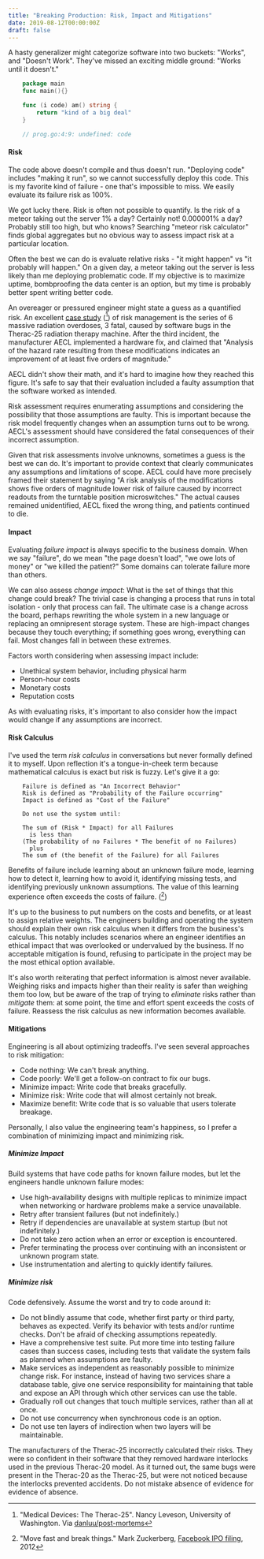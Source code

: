 ```yaml
---
title: "Breaking Production: Risk, Impact and Mitigations"
date: 2019-08-12T00:00:00Z
draft: false
---
```



A hasty generalizer might categorize software into two buckets: "Works", and "Doesn't Work". They've missed an exciting middle ground:
"Works until it doesn't."

```go
    package main
    func main(){}

    func (i code) am() string {
        return "kind of a big deal"
    }

    // prog.go:4:9: undefined: code
```

#### Risk

The code above doesn't compile and thus doesn't run. "Deploying code" includes "making it run", so we cannot successfully deploy this code.
This is my favorite kind of failure - one that's impossible to miss. We easily evaluate its failure risk as 100%.

We got lucky there. Risk is often not possible to quantify. Is the risk of a meteor taking out the server 1% a day? Certainly not! 0.000001%
a day? Probably still too high, but who knows? Searching "meteor risk calculator" finds global aggregates but no obvious way to assess
impact risk at a particular location.

Often the best we can do is evaluate relative risks - "it might happen" vs "it probably will happen." On a given day, a meteor taking out the
server is less likely than me deploying problematic code. If my objective is to maximize uptime, bombproofing the data center is an option,
but my time is probably better spent writing better code.

An overeager or pressured engineer might state a guess as a quantified risk. An excellent [case study](/misc/therac-25.pdf) ([^1]) of risk
management is the series of 6 massive radiation overdoses, 3 fatal, caused by software bugs in the Therac-25 radiation therapy machine.
After the third incident, the manufacturer AECL implemented a hardware fix, and claimed that "Analysis of the hazard rate resulting from
these modifications indicates an improvement of at least five orders of magnitude."

AECL didn't show their math, and it's hard to imagine how they reached this figure. It's safe to say that their evaluation included a faulty
assumption that the software worked as intended.

Risk assessment requires enumerating assumptions and considering the possibility that those assumptions are faulty. This is important
because the risk model frequently changes when an assumption turns out to be wrong. AECL's assessment should have considered the fatal
consequences of their incorrect assumption.

Given that risk assessments involve unknowns, sometimes a guess is the best we can do. It's important to provide context that clearly
communicates any assumptions and limitations of scope. AECL could have more precisely framed their statement by saying "A risk analysis of
the modifications shows five orders of magnitude lower risk of failure caused by incorrect readouts from the turntable position
microswitches." The actual causes remained unidentified, AECL fixed the wrong thing, and patients continued to die.

#### Impact

Evaluating _failure impact_ is always specific to the business domain. When we say "failure", do we mean "the page doesn't load", "we owe
lots of money" or "we killed the patient?" Some domains can tolerate failure more than others.

We can also assess _change impact_: What is the set of things that this change could break? The trivial case is changing a process that runs
in total isolation - only that process can fail. The ultimate case is a change across the board, perhaps rewriting the whole system in a new
language or replacing an omnipresent storage system. These are high-impact changes because they touch everything; if something goes wrong,
everything can fail. Most changes fall in between these extremes.

Factors worth considering when assessing impact include:

* Unethical system behavior, including physical harm
* Person-hour costs
* Monetary costs
* Reputation costs

As with evaluating risks, it's important to also consider how the impact would change if any assumptions are incorrect.

#### Risk Calculus

I've used the term _risk calculus_ in conversations but never formally defined it to myself. Upon reflection it's a tongue-in-cheek term because
mathematical calculus is exact but risk is fuzzy. Let's give it a go:

```
    Failure is defined as "An Incorrect Behavior"
    Risk is defined as "Probability of the Failure occurring"
    Impact is defined as "Cost of the Failure"

    Do not use the system until:

    The sum of (Risk * Impact) for all Failures
      is less than
    (The probability of no Failures * The benefit of no Failures)
      plus
    The sum of (the benefit of the Failure) for all Failures
```

Benefits of failure include learning about an unknown failure mode, learning how to detect it, learning how to avoid it, identifying missing
tests, and identifying previously unknown assumptions. The value of this learning experience often exceeds the costs of failure. ([^2])

It's up to the business to put numbers on the costs and benefits, or at least to assign relative weights. The engineers building and
operating the system should explain their own risk calculus when it differs from the business's calculus. This notably includes scenarios
where an engineer identifies an ethical impact that was overlooked or undervalued by the business. If no acceptable mitigation is found,
refusing to participate in the project may be the most ethical option available.

It's also worth reiterating that perfect information is almost never available. Weighing risks and impacts higher than their reality is
safer than weighing them too low, but be aware of the trap of trying to _eliminate_ risks rather than _mitigate_ them: at some point, the
time and effort spent exceeds the costs of failure. Reassess the risk calculus as new information becomes available.

#### Mitigations

Engineering is all about optimizing tradeoffs. I've seen several approaches to risk mitigation:

* Code nothing: We can't break anything.
* Code poorly: We'll get a follow-on contract to fix our bugs.
* Minimize impact: Write code that breaks gracefully.
* Minimize risk: Write code that will almost certainly not break.
* Maximize benefit: Write code that is so valuable that users tolerate breakage.

Personally, I also value the engineering team's happiness, so I prefer a combination of minimizing impact and minimizing risk.

##### Minimize Impact

Build systems that have code paths for known failure modes, but let the engineers handle unknown failure modes:

* Use high-availability designs with multiple replicas to minimize impact when networking or hardware problems make a service unavailable.
* Retry after transient failures (but not indefinitely.)
* Retry if dependencies are unavailable at system startup (but not indefinitely.)
* Do not take zero action when an error or exception is encountered.
* Prefer terminating the process over continuing with an inconsistent or unknown program state.
* Use instrumentation and alerting to quickly identify failures.

##### Minimize risk

Code defensively. Assume the worst and try to code around it:

* Do not blindly assume that code, whether first party or third party, behaves as expected. Verify its behavior with tests and/or runtime
  checks. Don't be afraid of checking assumptions repeatedly.
* Have a comprehensive test suite. Put more time into testing failure cases than success cases, including tests that validate the system
  fails as planned when assumptions are faulty.
* Make services as independent as reasonably possible to minimize change risk. For instance, instead of having two services share a database
  table, give one service responsibility for maintaining that table and expose an API through which other services can use the table.
* Gradually roll out changes that touch multiple services, rather than all at once.
* Do not use concurrency when synchronous code is an option.
* Do not use ten layers of indirection when two layers will be maintainable.

The manufacturers of the Therac-25 incorrectly calculated their risks. They were so confident in their software that they removed hardware
interlocks used in the previous Therac-20 model. As it turned out, the same bugs were present in the Therac-20 as the Therac-25, but were
not noticed because the interlocks prevented accidents. Do not mistake absence of evidence for evidence of absence.

[^1]: "Medical Devices: The Therac-25". Nancy Leveson, University of Washington. Via [danluu/post-mortems](https://github.com/danluu/post-mortems)
[^2]: "Move fast and break things." Mark Zuckerberg, [Facebook IPO filing](https://www.sec.gov/Archives/edgar/data/1326801/000119312512034517/d287954ds1.htm#toc287954_10), 2012
